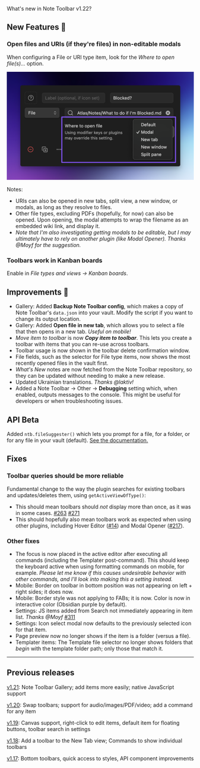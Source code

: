 What's new in Note Toolbar v1.22?

## New Features 🎉

### Open files and URIs (if they're files) in non-editable modals

When configuring a File or URI type item, look for the _Where to open file(s)..._ option.

<img src="https://github.com/chrisgurney/obsidian-note-toolbar/blob/master/docs/releases/en/1.22/item-modal-option.png?raw=1" width="600"/>

Notes: 

- URIs can also be opened in new tabs, split view, a new window, or modals, as long as they resolve to files.
- Other file types, excluding PDFs (hopefully, for now) can also be opened. Upon opening, the modal attempts to wrap the filename as an embedded wiki link, and display it.
- _Note that I'm also investigating getting modals to be editable, but I may ultimately have to rely on another plugin (like Modal Opener). Thanks @Moyf for the suggestion._

### Toolbars work in Kanban boards

Enable in _File types and views → Kanban boards_.

## Improvements 🚀

- Gallery: Added **Backup Note Toolbar config**, which makes a copy of Note Toolbar's `data.json` into your vault. Modify the script if you want to change its output location.
- Gallery: Added **Open file in new tab**, which allows you to select a file that then opens in a new tab. _Useful on mobile!_
- _Move item to toolbar_  is now _**Copy item to toolbar**_. This lets you create a toolbar with items that you can re-use across toolbars.
- Toolbar usage is now shown in the toolbar delete confirmation window.
- File fields, such as the selector for File type items, now shows the most recently opened files in the vault first.
- _What's New_ notes are now fetched from the Note Toolbar repository, so they can be updated without needing to make a new release.
- Updated Ukrainian translations. _Thanks @laktiv!_
- Added a Note Toolbar → Other → **Debugging** setting which, when enabled, outputs messages to the console. This might be useful for developers or when troubleshooting issues.

## API Beta

Added `ntb.fileSuggester()` which lets you prompt for a file, for a folder, or for any file in your vault (default). [See the documentation.](https://github.com/chrisgurney/obsidian-note-toolbar/wiki/Note-Toolbar-API#filesuggester)

## Fixes

### Toolbar queries should be more reliable

Fundamental change to the way the plugin searches for existing toolbars and updates/deletes them, using `getActiveViewOfType()`:

- This should mean toolbars should _not_ display more than once, as it was in some cases. [#263](https://github.com/chrisgurney/obsidian-note-toolbar/issues/263) [#271](https://github.com/chrisgurney/obsidian-note-toolbar/issues/271)
- This should hopefully also mean toolbars work as expected when using other plugins, including Hover Editor ([#14](https://github.com/chrisgurney/obsidian-note-toolbar/issues/14)) and Modal Opener ([#217](https://github.com/chrisgurney/obsidian-note-toolbar/issues/217)).

### Other fixes

- The focus is now placed in the active editor after executing all commands (including the Templater post-command). This should keep the keyboard active when using formatting commands on mobile, for example. _Please let me know if this causes undesirable behavior with other commands, and I'll look into making this a setting instead._
- Mobile: Border on toolbar in bottom position was not appearing on left + right sides; it does now.
- Mobile: Border style was not applying to FABs; it is now. Color is now in interactive color (Obsidian purple by default).
- Settings: JS items added from Search not immediately appearing in item list. _Thanks @Moyf_ [#311](https://github.com/chrisgurney/obsidian-note-toolbar/issues/311)
- Settings: Icon select modal now defaults to the previously selected icon for that item.
- Page preview now no longer shows if the item is a folder (versus a file).
- Templater items: The Template file selector no longer shows folders that _begin_ with the template folder path; only those that match it.

---

## Previous releases

[v1.21](https://github.com/chrisgurney/obsidian-note-toolbar/releases/tag/1.21.1): Note Toolbar Gallery; add items more easily; native JavaScript support 

[v1.20](https://github.com/chrisgurney/obsidian-note-toolbar/releases/tag/1.20.0): Swap toolbars; support for audio/images/PDF/video; add a command for any item

[v1.19](https://github.com/chrisgurney/obsidian-note-toolbar/releases/tag/1.19.1): Canvas support, right-click to edit items, default item for floating buttons, toolbar search in settings

[v1.18](https://github.com/chrisgurney/obsidian-note-toolbar/releases/tag/1.18.1): Add a toolbar to the New Tab view; Commands to show individual toolbars

[v1.17](https://github.com/chrisgurney/obsidian-note-toolbar/releases/tag/1.17.0): Bottom toolbars, quick access to styles, API component improvements